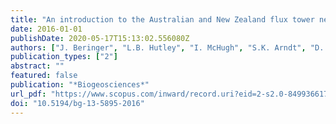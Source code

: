 ```yaml
---
title: "An introduction to the Australian and New Zealand flux tower network - OzFlux"
date: 2016-01-01
publishDate: 2020-05-17T15:13:02.556080Z
authors: ["J. Beringer", "L.B. Hutley", "I. McHugh", "S.K. Arndt", "D. Campbell", "H.A. Cleugh", "J. Cleverly", "V.R. De Dios", "D. Eamus", "B. Evans", "C. Ewenz", "P. Grace", "A. Griebel", "V. Haverd", "N. Hinko-Najera", "A. Huete", "P. Isaac", "K. Kanniah", "R. Leuning", "M.J. Liddell", "C. MacFarlane", "W. Meyer", "C. Moore", "E. Pendall", "A. Phillips", "R.L. Phillips", "S.M. Prober", "N. Restrepo-Coupe", "S. Rutledge", "I. Schroder", "R. Silberstein", "P. Southall", "M. Sun Yee", "N.J. Tapper", "E. Van Gorsel", "C. Vote", "J. Walker", "T. Wardlaw"]
publication_types: ["2"]
abstract: ""
featured: false
publication: "*Biogeosciences*"
url_pdf: "https://www.scopus.com/inward/record.uri?eid=2-s2.0-84993661782&doi=10.5194%2fbg-13-5895-2016&partnerID=40&md5=2897d789fb210c918904cdef5d4e358e"
doi: "10.5194/bg-13-5895-2016"
---
```



